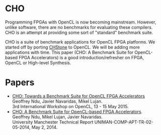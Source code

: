 CHO
=== 
Programming FPGAs with OpenCL is now becoming mainstream. However, unlike software, there are no benchmarks for evaluating these compilers. CHO is an attempt at providing  some sort of "standard" benchmark suite.

CHO is  a suite of benchmark applications for OpenCL FPGA platforms. We started off by porting [CHStone][chstone] to OpenCL. We will be adding more applications with time. This paper (CHO: A Benchmark Suite for OpenCL-based FPGA Accelerators) is a good introduction/refresher on FPGA, OpenCL or High-level Synthesis.

Papers
======
- [CHO: Towards a Benchmark Suite for OpenCL FPGA Accelerators][iwocl2015] <br>
  Geoffrey Ndu, Javier Navaridas, Mikel Lujan. <br>
  3rd International Workshop on OpenCL, 13 - 15 May 2015.  
- [CHO: A Benchmark Suite for OpenCL-based FPGA Accelerators][techreport1]. <br>
  Geoffrey Ndu, Mikel Lujan, Javier Navaridas. <br>
  University Manchester Technical Report UNIMAN-COMP-APT-TR-02-05-2014,
  May 2, 2014.

[iwocl2015]: https://www.escholar.manchester.ac.uk/uk-ac-man-scw:263819
[techreport1]: https://www.escholar.manchester.ac.uk/uk-ac-man-scw:228247
[chstone]:http://www.ertl.jp/chstone/
<script>
  (function(i,s,o,g,r,a,m){i['GoogleAnalyticsObject']=r;i[r]=i[r]||function(){
  (i[r].q=i[r].q||[]).push(arguments)},i[r].l=1*new Date();a=s.createElement(o),
  m=s.getElementsByTagName(o)[0];a.async=1;a.src=g;m.parentNode.insertBefore(a,m)
  })(window,document,'script','//www.google-analytics.com/analytics.js','ga');

  ga('create', 'UA-52519328-1', 'auto');
  ga('send', 'pageview');

</script>
